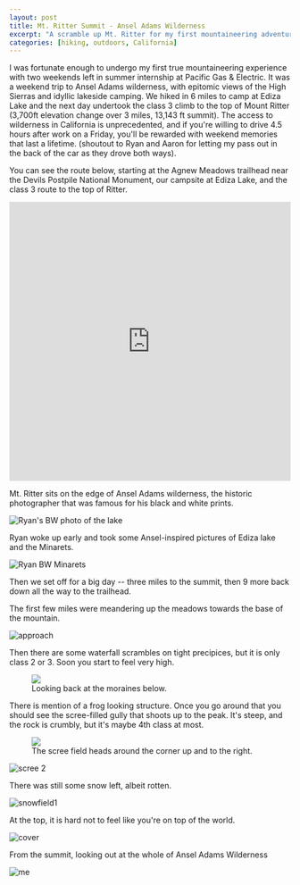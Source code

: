 ```yaml
---
layout: post
title: Mt. Ritter Summit - Ansel Adams Wilderness
excerpt: "A scramble up Mt. Ritter for my first mountaineering adventure"
categories: [hiking, outdoors, California]
---
```


I was fortunate enough to undergo my first true mountaineering experience with two weekends left in summer internship at Pacific Gas & Electric. It was a weekend trip to Ansel Adams wilderness, with epitomic views of the High Sierras and idyllic lakeside camping. We hiked in 6 miles to camp at Ediza Lake and the next day undertook the class 3 climb to the top of Mount Ritter (3,700ft elevation change over 3 miles, 13,143 ft summit).  The access to wilderness in California is unprecedented, and if you're willing to drive 4.5 hours after work on a Friday, you'll be rewarded with weekend memories that last a lifetime. (shoutout to Ryan and Aaron for letting my pass out in the  back of the car as they drove both ways).

You can see the route below, starting at the Agnew Meadows trailhead near the Devils Postpile National Monument, our campsite at Ediza Lake, and the class 3 route to the top of Ritter.

<iframe width="100%" height="500px" frameBorder="0" src="https://a.tiles.mapbox.com/v4/smaroukis.15aik54i.html?access_token=pk.eyJ1Ijoic21hcm91a2lzIiwiYSI6ImNpcTZyNW96djAwZ3BmbmtrcnZpbXRoMG0ifQ.wlaRgsckB1_vTtYKWEhZJw"></iframe>

Mt. Ritter sits on the edge of Ansel Adams wilderness, the historic photographer that was famous for his black and white prints.

![Ryan's BW photo of the lake]({{site.url}}/img/2016/ansel_adams/ryan-lake.jpg)

Ryan woke up early and took some Ansel-inspired pictures of Ediza lake and the Minarets.

![Ryan BW Minarets]({{site.url}}/img/2016/ansel_adams/ryan-minarets.jpg)

Then we set off for a big day -- three miles to the summit, then 9 more back down all the way to the trailhead.

The first few miles were meandering up the meadows towards the base of the mountain.

![approach]({{site.url}}/img/2016/ansel_adams/approach.jpg)

Then there are some waterfall scrambles on tight precipices, but it is only class 2 or 3. Soon you start to feel very high.

<figure>
    <img src="{{site.url}}/img/2016/ansel_adams/moraines_below.JPG"/>
    <figcaption> Looking back at the moraines below. </figcaption>
</figure>

There is mention of a frog looking structure. Once you go around that you should see the scree-filled gully that shoots up to the peak. It's steep, and the rock is crumbly, but it's maybe 4th class at most.

<figure>
    <img src="{{site.url}}/img/2016/ansel_adams/scree1.JPG"/>
    <figcaption> The scree field heads around the corner up and to the right.</figcaption>
</figure>

![scree 2]({{site.url}}/img/2016/ansel_adams/scree2.JPG)

There was still some snow left, albeit rotten.

![snowfield1]({{site.url}}/img/2016/ansel_adams/snowfield1.JPG)

At the top, it is hard not to feel like you're on top of the world.

![cover]({{site.url}}/img/2016/ansel_adams/cover.JPG)

From the summit, looking out at the whole of Ansel Adams Wilderness

![me]({{site.url}}/img/2016/ansel_adams/summit-3.JPG)
